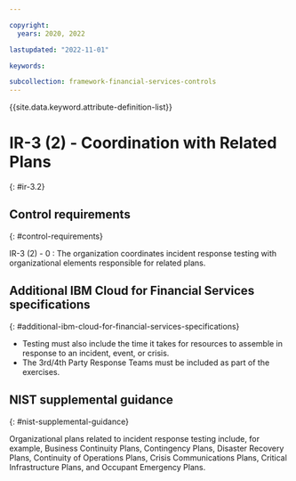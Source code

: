 ```yaml
---

copyright:
  years: 2020, 2022

lastupdated: "2022-11-01"

keywords:

subcollection: framework-financial-services-controls
---
```


{{site.data.keyword.attribute-definition-list}}

               
# IR-3 (2) - Coordination with Related Plans
{: #ir-3.2}

## Control requirements
{: #control-requirements}

IR-3 (2) - 0
    : The organization coordinates incident response testing with organizational elements responsible for related plans.

## Additional IBM Cloud for Financial Services specifications
{: #additional-ibm-cloud-for-financial-services-specifications}

- Testing must also include the time it takes for resources to assemble in response to an incident, event, or crisis.
- The 3rd/4th Party Response Teams must be included as part of the exercises.

## NIST supplemental guidance
{: #nist-supplemental-guidance}

Organizational plans related to incident response testing include, for example, Business Continuity Plans, Contingency Plans, Disaster Recovery Plans, Continuity of Operations Plans, Crisis Communications Plans, Critical Infrastructure Plans, and Occupant Emergency Plans.





